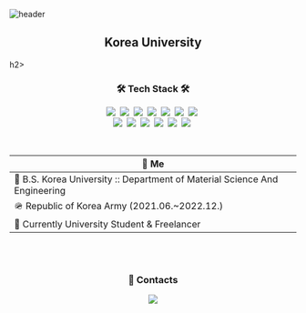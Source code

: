 ![header](https://capsule-render.vercel.app/api?type=rounded&color=0288D1&height=148&section=header&text=Kim%20Kyung%20Bien&fontSize=72)

<h2 align="center">Korea University</h2>h2>

<h3 align="center">🛠 Tech Stack 🛠</h3>

<p align="center">
 <a><img src="https://img.shields.io/badge/Javascript-ffb13b?style=flat-square&logo=javascript&logoColor=white"/></a>&nbsp
 <a><img src="https://img.shields.io/badge/css3-1572B6?style=flat-square&logo=css3&logoColor=white"/></a>&nbsp
 <a><img src="https://img.shields.io/badge/html5-E34F26?style=flat-square&logo=html5&logoColor=white"/></a>&nbsp
 <a><img src="https://img.shields.io/badge/jquery-0769AD?style=flat-square&logo=jquery&logoColor=white"/></a>&nbsp
 <a><img src="https://img.shields.io/badge/bootstrap-7952B3?style=flat-square&logo=bootstrap&logoColor=white"/></a>&nbsp
 <a><img src="https://img.shields.io/badge/Vue-4FC08D?style=flat-square&logo=Vue.js&logoColor=white"/></a>&nbsp
 <a><img src="https://img.shields.io/badge/aws-333664?style=flat-square&logo=amazon-aws&logoColor=white"/></a>&nbsp

 <br>
 <a><img src="https://img.shields.io/badge/C++-00599C?style=flat-square&logo=C%2B%2B&logoColor=white"/></a>&nbsp
 <a><img src="https://img.shields.io/badge/C-A8B9CC?style=flat-square&logo=C&logoColor=white"/></a>&nbsp
 <a><img src="https://img.shields.io/badge/CSharp-239120?style=flat-square&logo=CSharp&logoColor=white"/></a>&nbsp
 <a><img src="https://img.shields.io/badge/Unity-FFFFFF?style=flat-square&logo=Unity&logoColor=black"/></a>&nbsp
 <a><img src="https://img.shields.io/badge/unrealengine-0E1128?style=flat-square&logo=unrealengine&logoColor=white"/></a>&nbsp
 <a><img src="https://img.shields.io/badge/rhinoceros-801010?style=flat-square&logo=rhinoceros&logoColor=white"/></a>&nbsp

</p>

<br/>

<div align="center" style="text-align:center">
 
| 🚀 Me    |
| -------------  |
| 🔭 B.S.  Korea University :: Department of Material Science And Engineering |
| 🪖 Republic of Korea Army (2021.06.~2022.12.) |
| 🤖 Currently University Student & Freelancer |

</div>

<br/>
<br/>

<h3 align="center">💌 Contacts</h3>
<div align="center" style="text-align:center">
  <a href="mailto:tedstar7@gmail.com"><img src="https://img.shields.io/badge/Gmail-d14836?style=flat-square&logo=Gmail&logoColor=white&link=tedstar7@gmail.com"/></a>
</div>

<br/>

<h3 align="center"></h3>
